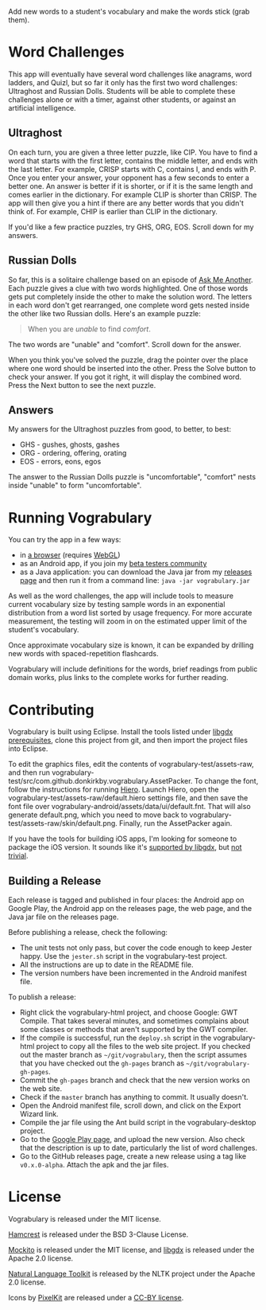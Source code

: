 Add new words to a student's vocabulary and make the words stick (grab them).

Word Challenges
===============

This app will eventually have several word challenges like anagrams, word ladders, and Quizl, but so far it only has the first two word challenges: Ultraghost and Russian Dolls.
Students will be able to complete these challenges alone or with a timer, against other students, or against an artificial intelligence.

Ultraghost
----------

On each turn, you are given a three letter puzzle, like CIP. You have to find a word that starts with the first letter, contains the middle letter, and ends with the last letter. For example, CRISP starts with C, contains I, and ends with P. Once you enter your answer, your opponent has a few seconds to enter a better one. An answer is better if it is shorter, or if it is the same length and comes earlier in the dictionary. For example CLIP is shorter than CRISP. The app will then give you a hint if there are any better words that you didn't think of. For example, CHIP is earlier than CLIP in the dictionary.

If you'd like a few practice puzzles, try GHS, ORG, EOS. Scroll down for my answers.

Russian Dolls
-------------

So far, this is a solitaire challenge based on an episode of [Ask Me Another][ama]. Each puzzle gives a clue with two words highlighted. One of those words gets put completely inside the other to make the solution word. The letters in each word don't get rearranged, one complete word gets nested inside the other like two Russian dolls. Here's an example puzzle:

>When you are *unable* to find *comfort*.

The two words are "unable" and "comfort". Scroll down for the answer.

When you think you've solved the puzzle, drag the pointer over the place where one word should be inserted into the other. Press the Solve button to check your answer. If you got it right, it will display the combined word. Press the Next button to see the next puzzle.

Answers
-------

My answers for the Ultraghost puzzles from good, to better, to best:
 * GHS - gushes, ghosts, gashes
 * ORG - ordering, offering, orating
 * EOS - errors, eons, egos﻿

The answer to the Russian Dolls puzzle is "uncomfortable", "comfort" nests inside "unable" to form "uncomfortable".

Running Vograbulary
===================

You can try the app in a few ways:
 * in [a browser][browser] (requires [WebGL][webgl])
 * as an Android app, if you join my [beta testers community][testers]
 * as a Java application: you can download the Java jar from my [releases page][releases] and then run it from a command line: `java -jar vograbulary.jar`

As well as the word challenges, the app will include tools to measure current vocabulary size by testing sample words in an exponential distribution from a word list sorted by usage frequency. For more accurate measurement, the testing will zoom in on the estimated upper limit of the student's vocabulary. 

Once approximate vocabulary size is known, it can be expanded by drilling new words with spaced-repetition flashcards. 

Vograbulary will include definitions for the words, brief readings from public domain works, plus links to the complete works for further reading.

Contributing
============

Vograbulary is built using Eclipse. Install the tools listed under [libgdx prerequisites][tools], clone this project from git, and then import the project files into Eclipse.

To edit the graphics files, edit the contents of vograbulary-test/assets-raw, and then run vograbulary-test/src/com.github.donkirkby.vograbulary.AssetPacker. To change the font, follow the instructions for running [Hiero][hiero]. Launch Hiero, open the vograbulary-test/assets-raw/default.hiero settings file, and then save the font file over vograbulary-android/assets/data/ui/default.fnt. That will also generate default.png, which you need to move back to vograbulary-test/assets-raw/skin/default.png. Finally, run the AssetPacker again.

If you have the tools for building iOS apps, I'm looking for someone to package the iOS version. It sounds like it's [supported by libgdx][iOS], but [not trivial][iOStrouble].

Building a Release
------------------

Each release is tagged and published in four places: the Android app on Google Play, the Android app on the releases page, the web page, and the Java jar file on the releases page.

Before publishing a release, check the following:

* The unit tests not only pass, but cover the code enough to keep Jester happy. Use the `jester.sh` script in the vograbulary-test project.
* All the instructions are up to date in the README file.
* The version numbers have been incremented in the Android manifest file.

To publish a release:

* Right click the vograbulary-html project, and choose Google: GWT Compile. That takes several minutes, and sometimes complains about some classes or methods that aren't supported by the GWT compiler.
* If the compile is successful, run the `deploy.sh` script in the vograbulary-html project to copy all the files to the web site project. If you checked out the master branch as `~/git/vograbulary`, then the script assumes that you have checked out the `gh-pages` branch as `~/git/vograbulary-gh-pages`.
* Commit the `gh-pages` branch and check that the new version works on the web site.
* Check if the `master` branch has anything to commit. It usually doesn't.
* Open the Android manifest file, scroll down, and click on the Export Wizard link.
* Compile the jar file using the Ant build script in the vograbulary-desktop project.
* Go to the [Google Play page][google], and upload the new version. Also check that the description is up to date, particularly the list of word challenges.
* Go to the GitHub releases page, create a new release using a tag like `v0.x.0-alpha`. Attach the apk and the jar files.

License
=======

Vograbulary is released under the MIT license.

[Hamcrest][hamcrest] is released under the BSD 3-Clause License.

[Mockito][mockito] is released under the MIT license, and [libgdx][libgdx] is released under the Apache 2.0 license.

[Natural Language Toolkit][nltk] is released by the NLTK project under the Apache 2.0 license.

Icons by [PixelKit][icons] are released under a [CC-BY license][cc].

[browser]: http://donkirkby.github.io/vograbulary/run/
[webgl]: http://get.webgl.org/
[testers]: https://plus.google.com/u/0/communities/103264778621024783530
[releases]: https://github.com/donkirkby/vograbulary/releases
[tools]: https://github.com/libgdx/libgdx/wiki/Project-setup%2C-running-%26-debugging
[iOS]: http://www.badlogicgames.com/wordpress/?p=3156
[iOStrouble]: https://github.com/libgdx/libgdx/wiki/Robovm-notes
[hamcrest]: http://hamcrest.org/JavaHamcrest/
[mockito]: https://code.google.com/p/mockito/
[libgdx]: http://libgdx.badlogicgames.com/
[nltk]: http://nltk.org/
[hiero]: https://github.com/libgdx/libgdx/wiki/Hiero
[icons]: https://www.iconfinder.com/PixelKit
[cc]: http://creativecommons.org/licenses/by/3.0/
[ama]: http://www.npr.org/2014/01/30/268462155/russian-dolls
[google]: https://play.google.com/apps/publish

